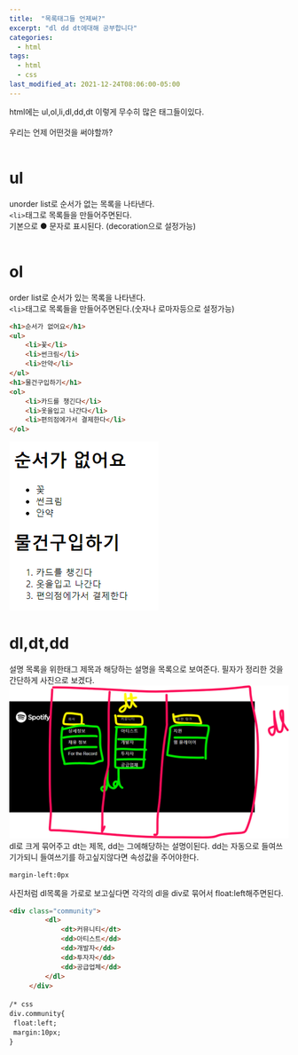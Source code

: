 ```yaml
---
title:  "목록태그들 언제써?"
excerpt: "dl dd dt에대해 공부합니다"
categories:
  - html
tags:
  - html
  - css
last_modified_at: 2021-12-24T08:06:00-05:00
---
```

html에는 ul,ol,li,dl,dd,dt 이렇게 무수히 많은 태그들이있다.
<br><br>
우리는 언제 어떤것을 써야할까?
<br><br>

# ul

unorder list로 순서가 없는 목록을 나타낸다.<br>
`<li>`태그로 목록들을 만들어주면된다.<br>
기본으로 ● 문자로 표시된다. (decoration으로 설정가능) 
<br><br>

# ol

order list로 순서가 있는 목록을 나타낸다.<br>
`<li>`태그로 목록들을 만들어주면된다.(숫자나 로마자등으로 설정가능)<br>

```html 
<h1>순서가 없어요</h1>
<ul>
    <li>꽃</li>
    <li>썬크림</li>
    <li>안약</li>
</ul>
<h1>물건구입하기</h1>
<ol>
    <li>카드를 챙긴다</li>
    <li>옷을입고 나간다</li>
    <li>편의점에가서 결제한다</li>
</ol>
```
![not found](/images/ulol.png)

# dl,dt,dd
설명 목록을 위한태그
제목과 해당하는 설명을 목록으로 보여준다.
필자가 정리한 것을 간단하게 사진으로 보겠다.
![not found](/images/dldtdd.png)
dl로 크게 묶어주고 dt는 제목, dd는 그에해당하는 설명이된다.
dd는 자동으로 들여쓰기가되니 들여쓰기를 하고싶지않다면 속성값을 주어야한다.
```html
margin-left:0px
``` 
사진처럼 dl목록을 가로로 보고싶다면 각각의 dl을 div로 묶어서 float:left해주면된다.
   ```html
   <div class="community">
            <dl>
                <dt>커뮤니티</dt>
                <dd>아티스트</dd>
                <dd>개발자</dd>
                <dd>투자자</dd>
                <dd>공급업체</dd>
            </dl>
        </div>

 /* css
div.community{
    float:left;
    margin:10px;
}
```